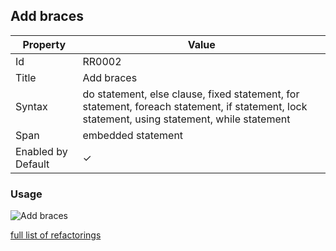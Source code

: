 ## Add braces

| Property           | Value                                                                                                                                        |
| ------------------ | -------------------------------------------------------------------------------------------------------------------------------------------- |
| Id                 | RR0002                                                                                                                                       |
| Title              | Add braces                                                                                                                                   |
| Syntax             | do statement, else clause, fixed statement, for statement, foreach statement, if statement, lock statement, using statement, while statement |
| Span               | embedded statement                                                                                                                           |
| Enabled by Default | &#x2713;                                                                                                                                     |

### Usage

![Add braces](../../images/refactorings/AddBraces.png)

[full list of refactorings](Refactorings.md)